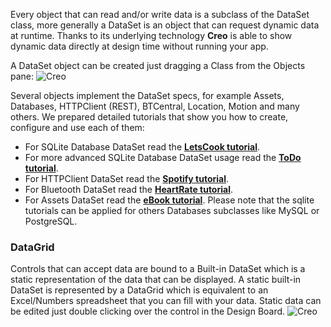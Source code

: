 Every object that can read and/or write data is a subclass of the DataSet class, more generally a DataSet is an object that can request dynamic data at runtime. Thanks to its underlying technology **Creo** is able to show dynamic data directly at design time without running your app.

A DataSet object can be created just dragging a Class from the Objects pane:
![Creo](images/dataset_1.png)

Several objects implement the DataSet specs, for example Assets, Databases, HTTPClient (REST), BTCentral, Location, Motion and many others. We prepared detailed tutorials that show you how to create, configure and use each of them:
* For SQLite Database DataSet read the **[LetsCook tutorial](https://docs.creolabs.com/tutorials/lets-cook-nav.html)**.
* For more advanced SQLite Database DataSet usage read the **[ToDo tutorial](https://docs.creolabs.com/tutorials/todo.html)**.
* For HTTPClient DataSet read the **[Spotify tutorial](https://docs.creolabs.com/tutorials/spotify.html)**.
* For Bluetooth DataSet read the **[HeartRate tutorial](https://docs.creolabs.com/tutorials/heart-rate.html)**.
* For Assets DataSet read the **[eBook tutorial](https://docs.creolabs.com/tutorials/ebook.html)**.
Please note that the sqlite tutorials can be applied for others Databases subclasses like MySQL or PostgreSQL.

### DataGrid
Controls that can accept data are bound to a Built-in DataSet which is a static representation of the data that can be displayed. A static built-in DataSet is represented by a DataGrid which is equivalent to an Excel/Numbers spreadsheet that you can fill with your data. Static data can be edited just double clicking over the control in the Design Board.
![Creo](images/dataset_2.png)
